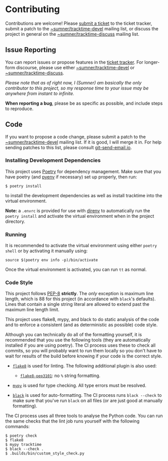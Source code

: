 # Contributing

Contributions are welcome! Please
[submit a ticket](https://todo.sr.ht/~sumner/tracktime) to the ticket
tracker, submit a patch to the
[~sumner/tracktime-devel](https://lists.sr.ht/~sumner/tracktime-devel)
mailing list, or discuss the project in general on the
[~sumner/tracktime-discuss](https://lists.sr.ht/~sumner/tracktime-discuss)
mailing list.

## Issue Reporting

You can report issues or propose features in the
[ticket tracker](https://todo.sr.ht/~sumner/tracktime). For longer-form
discourse, please use either
[~sumner/tracktime-devel](https://lists.sr.ht/~sumner/tracktime-devel) or
[~sumner/tracktime-discuss](https://lists.sr.ht/~sumner/tracktime-discuss).

*Please note that as of right now, I (Sumner) am basically the only contributor
to this project, so my response time to your issue may be anywhere from instant
to infinite.*

**When reporting a bug**, please be as specific as possible, and include steps
to reproduce.

## Code

If you want to propose a code change, please submit a patch to the
[~sumner/tracktime-devel](https://lists.sr.ht/~sumner/tracktime-devel)
mailing list. If it is good, I will merge it in. For help sending patches to
this list, please consult [git-send-email.io](https://git-send-email.io).

### Installing Development Dependencies

This project uses [Poetry](https://python-poetry.org/) for dependency
management. Make sure that you have poetry (and
[pyenv](https://github.com/pyenv/pyenv) if necessary) set up properly, then run:

    $ poetry install

to install the development dependencies as well as install tracktime into the
virtual environment.

**Note:** a `.envrc` is provided for use with [direnv](https://direnv.net/) to
automatically run the `poetry install` and activate the virtual environment when
in the project directory.

### Running

It is recommended to activate the virtual environment using either `poetry
shell` or by activating it manually using:

    source $(poetry env info -p)/bin/activate

Once the virtual environment is activated, you can run `tt` as normal.

### Code Style

This project follows [PEP-8](https://www.python.org/dev/peps/pep-0008/)
**strictly**. The *only* exception is maximum line length, which is 88 for this
project (in accordance with `black`'s defaults). Lines that contain a single
string literal are allowed to extend past the maximum line length limit.

This project uses flake8, mypy, and black to do static analysis of the code and
to enforce a consistent (and as deterministic as possible) code style.

Although you can technically do all of the formatting yourself, it is
recommended that you use the following tools (they are automatically installed
if you are using poetry). The CI process uses these to check all commits, so you
will probably want to run them locally so you don't have to wait for results of
the build before knowing if your code is the correct style.

* [`flake8`](https://flake8.pycqa.org/en/latest/) is used for linting. The
  following additional plugin is also used:

  * [`flake8-pep3101`](https://pypi.org/project/flake8-pep3101/): no `%` string
    formatting.

* [`mypy`](http://mypy-lang.org/) is used for type checking. All type errors
  must be resolved.

* [`black`](https://black.readthedocs.io/en/stable/) is used for
  auto-formatting. The CI process runs `black --check` to make sure that you've
  run `black` on all files (or are just good at manually formatting).

The CI process uses all three tools to analyse the Python code. You can run the
same checks that the lint job runs yourself with the following commands:

    $ poetry check
    $ flake8
    $ mypy tracktime
    $ black --check .
    $ .builds/bin/custom_style_check.py
